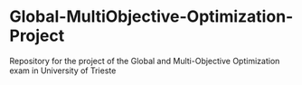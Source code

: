 # Global-MultiObjective-Optimization-Project
Repository for the project of the Global and Multi-Objective Optimization exam in University of Trieste
